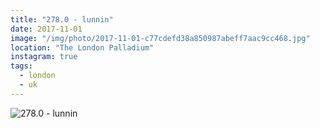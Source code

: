 ```yaml
---
title: "278.0 - lunnin"
date: 2017-11-01
image: "/img/photo/2017-11-01-c77cdefd38a850987abeff7aac9cc468.jpg"
location: "The London Palladium"
instagram: true
tags:
  - london
  - uk
---
```


![278.0 - lunnin](/img/photo/2017-11-01-c77cdefd38a850987abeff7aac9cc468.jpg)

